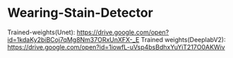 # Wearing-Stain-Detector
Trained-weights(Unet): https://drive.google.com/open?id=1kdaKy2biBCoj7qMg8Nm37ORxUnXFX-_E
Trained weights(DeeplabV2): https://drive.google.com/open?id=1iowfL-uVsp4bsBdhxYuYiT217O0AKWiv
